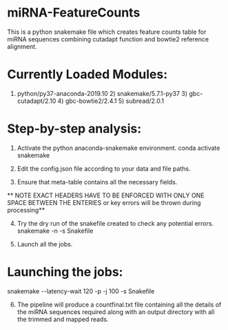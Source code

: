 # miRNA-FeatureCounts
This is a python snakemake file which creates feature counts table for miRNA sequences combining cutadapt function and bowtie2 reference alignment.

# Currently Loaded Modules:
1) python/py37-anaconda-2019.10   2) snakemake/5.7.1-py37   3) gbc-cutadapt/2.10   4) gbc-bowtie2/2.4.1   5) subread/2.0.1

# Step-by-step analysis:

1) Activate the python anaconda-snakemake environment.
   conda activate snakemake
   
2) Edit the config.json file according to your data and file paths.

3) Ensure that meta-table contains all the necessary fields.

** NOTE EXACT HEADERS HAVE TO BE ENFORCED WITH ONLY ONE SPACE BETWEEN THE ENTERIES or key errors will be thrown during processing**

4) Try the dry run of the snakefile created to check any potential errors.
   snakemake -n -s Snakefile
  
5) Launch all the jobs.  

# Launching the jobs:
snakemake --latency-wait 120 -p -j 100 -s Snakefile

6) The pipeline will produce a countfinal.txt file containing all the details of the miRNA sequences required along with an output directory with all the trimmed and mapped reads.


  

   

